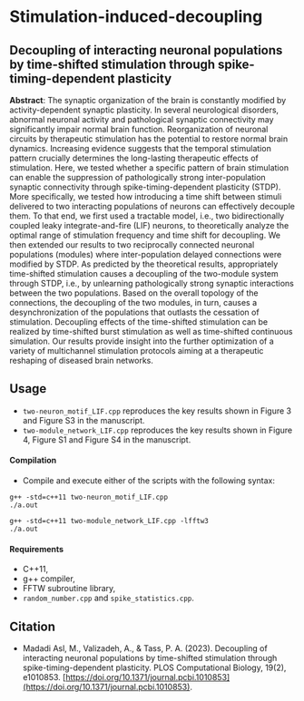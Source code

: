# Stimulation-induced-decoupling

## Decoupling of interacting neuronal populations by time-shifted stimulation through spike-timing-dependent plasticity

**Abstract**: ‎The synaptic organization of the brain is constantly modified by activity-dependent synaptic plasticity‎. ‎In several neurological disorders‎, ‎abnormal neuronal activity and pathological synaptic connectivity may significantly impair normal brain function‎. ‎Reorganization of neuronal circuits by therapeutic stimulation has the potential to restore normal brain dynamics‎. ‎Increasing evidence suggests that the temporal stimulation pattern crucially determines the long-lasting therapeutic effects of stimulation‎. ‎Here‎, ‎we tested whether a specific pattern of brain stimulation can enable the suppression of pathologically strong inter-population synaptic connectivity through spike-timing-dependent plasticity (STDP)‎. ‎More specifically‎, ‎we tested how introducing a time shift between stimuli delivered to two interacting populations of neurons can effectively decouple them‎. ‎To that end‎, ‎we first used a tractable model‎, ‎i.e.‎, ‎two bidirectionally coupled leaky integrate-and-fire (LIF) neurons‎, ‎to theoretically analyze the optimal range of stimulation frequency and time shift for decoupling‎.  ‎We then extended our results to two reciprocally connected neuronal populations (modules) where inter-population delayed connections were modified by STDP‎. ‎As predicted by the theoretical results‎, ‎appropriately time-shifted stimulation causes a decoupling of the two-module system through STDP‎, ‎i.e.‎, ‎by unlearning pathologically strong synaptic interactions between the two populations‎. ‎Based on the overall topology of the connections‎, ‎the decoupling of the two modules‎, ‎in turn‎, ‎causes a desynchronization of the populations that outlasts the cessation of stimulation‎. ‎Decoupling effects of the time-shifted stimulation can be realized by time-shifted burst stimulation as well as time-shifted continuous simulation‎. ‎Our results provide insight into the further optimization of a variety of multichannel stimulation protocols aiming at a therapeutic reshaping of diseased brain networks‎.

## Usage

- ```two-neuron_motif_LIF.cpp``` reproduces the key results shown in Figure 3 and Figure S3 in the manuscript.
- ```two-module_network_LIF.cpp``` reproduces the key results shown in Figure 4, Figure S1 and Figure S4 in the manuscript.

#### Compilation

- Compile and execute either of the scripts with the following syntax:

```
g++ -std=c++11 two-neuron_motif_LIF.cpp
./a.out

g++ -std=c++11 two-module_network_LIF.cpp -lfftw3
./a.out
```
#### Requirements

- C++11,
- g++ compiler,
- FFTW subroutine library,
- ```random_number.cpp``` and ```spike_statistics.cpp```.

## Citation

- Madadi Asl, M., Valizadeh, A., & Tass, P. A. (2023). Decoupling of interacting neuronal populations by time-shifted stimulation through spike-timing-dependent plasticity. PLOS Computational Biology, 19(2), e1010853. [https://doi.org/10.1371/journal.pcbi.1010853](https://doi.org/10.1371/journal.pcbi.1010853).


